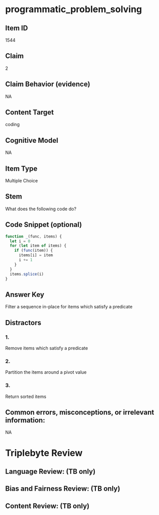 # programmatic_problem_solving

## Item ID
1544

## Claim
2

## Claim Behavior (evidence)
NA

## Content Target
coding

## Cognitive Model
NA

## Item Type
Multiple Choice

## Stem
What does the following code do?

## Code Snippet (optional)
```javascript
function _(func, items) {
  let i = 0
  for (let item of items) {
    if (func(item)) {
      items[i] = item
      i += 1
    }
  }
  items.splice(i)
}
```

## Answer Key
Filter a sequence in-place for items which satisfy a predicate

## Distractors

### 1.
Remove items which satisfy a predicate

### 2.
Partition the items around a pivot value

### 3.
Return sorted items

## Common errors, misconceptions, or irrelevant information:
NA

# Triplebyte Review


## Language Review: (TB only)


## Bias and Fairness Review: (TB only)


## Content Review: (TB only)

